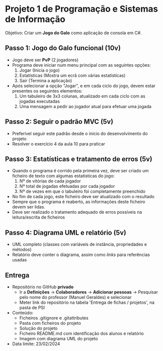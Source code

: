 # Projeto 1 de Programação e Sistemas de Informação

Objetivo: Criar um **Jogo do Galo** como aplicação de consola em C#.

## Passo 1: Jogo do Galo funcional (10v)

- Jogo deve ser **PvP** (2 jogadores)
- Programa deve iniciar num menu principal com as seguintes opções:
  1. Jogar (Inicia o jogo)
  2. Estatísticas (Mostra um ecrã com várias estatísticas)
  3. Sair (Termina a aplicação)
- Após selecionar a opção "Jogar", e em cada ciclo do jogo, devem estar presentes os seguintes elementos:
  1. Um tabuleiro de 3x3 colunas, atualizado em cada ciclo com as jogadas executadas
  2. Uma mensagem a pedir ao jogador atual para efetuar uma jogada

## Passo 2: Seguir o padrão MVC (5v)

- Preferível seguir este padrão desde o início do desenvolvimento do projeto
- Resolver o exercício 4 da aula 10 para praticar

## Passo 3: Estatísticas e tratamento de erros (5v)

- Quando o programa é corrido pela primeira vez, deve ser criado um ficheiro de texto com algumas estatísticas do jogo:
  1. Nº de vitórias de cada jogador
  3. Nº total de jogadas efetuadas por cada jogador
  4. Nº de vezes em que o tabuleiro foi completamente preenchido
- No fim de cada jogo, este ficheiro deve ser atualizado com o resultado
- Sempre que o programa é reaberto, as informações deste ficheiro devem ser lidas.
- Deve ser realizado o tratamento adequado de erros possíveis na leitura/escrita de ficheiros

## Passo 4: Diagrama UML e relatório (5v)

- UML completo (classes com variáveis de instância, propriedades e métodos)
- Relatório deve conter o diagrama, assim como *links* para referências usadas

## Entrega

- Repositório no GitHub **privado**
  - Ir a **Definições** -> **Colaboradores** -> **Adicionar pessoas** -> Pesquisar pelo nome do professor (Manuel Geraldes) e selecionar
  - Meter link do repositório na tabela 'Entrega de fichas / projetos', na pasta de PSI
- Conteúdo:
  - Ficheiros .gitignore e .gitattributes
  - Pasta com ficheiros do projeto
  - Solução do projeto
  - Ficheiro README.md com identificação dos alunos e relatório
  - Imagem com diagrama UML do projeto
- Data limite: 23/02/2024

